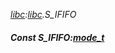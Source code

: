 _[libc](../../modules/libc/libc-module.md):[libc](../../modules/libc/libc-module.md).S\_IFIFO_
##### Const S\_IFIFO:[mode_t](../../modules/libc/libc-mode_t.md)
